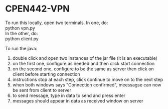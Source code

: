 # CPEN442-VPN

To run this locally, open two terminals. In one, do:  
    python vpn.py  
In the other, do:  
    python client.py  
	
	
	
To run the java:
1) double click and open two instances of the jar file (it is an executable)
2) on the first one, configure as needed and then click start connection
3) on the second one, configure to be the same as server then click on client before starting connection
4) instructions stop at each step, click continue to move on to the next step
5) when both windows says "Connection confirmed", meessagse can now be sent from client to server
6) to send message, type in data to send and press enter
7) messages should appear in data as received window on server
